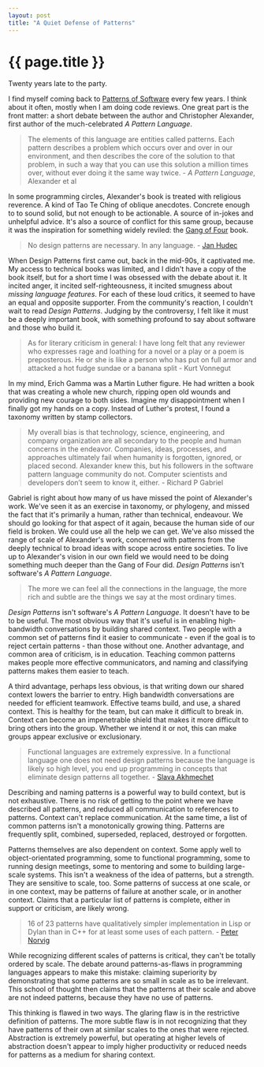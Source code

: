 ```yaml
---
layout: post
title: "A Quiet Defense of Patterns"
---
```


{{ page.title }}
================

<p class="meta">Twenty years late to the party.</p>

I find myself coming back to [Patterns of Software](http://www.dreamsongs.com/Files/PatternsOfSoftware.pdf) every few years. I think about it often, mostly when I am doing code reviews. One great part is the front matter: a short debate between the author and Christopher Alexander, first author of the much-celebrated *A Pattern Language*.

> The elements of this language are entities called patterns. Each pattern describes a problem which occurs over and over in our environment, and then describes the core of the solution to that problem, in such a way that you can use this solution a million times over, without ever doing it the same way twice. - *A Pattern Language*, Alexander et al

In some programming circles, Alexander's book is treated with religious reverence. A kind of Tao Te Ching of oblique anecdotes. Concrete enough to to sound solid, but not enough to be actionable. A source of in-jokes and unhelpful advice. It's also a source of conflict for this same group, because it was the inspiration for something widely reviled: the [Gang of Four](http://en.wikipedia.org/wiki/Design_Patterns) book.

> No design patterns are necessary. In any language. - [Jan Hudec](http://programmers.stackexchange.com/a/157946/92093)

When Design Patterns first came out, back in the mid-90s, it captivated me. My access to technical books was limited, and I didn't have a copy of the book itself, but for a short time I was obsessed with the debate about it. It incited anger, it incited self-righteousness, it incited smugness about *missing language features*. For each of these loud critics, it seemed to have an equal and opposite supporter. From the community's reaction, I couldn't wait to read *Design Patterns*. Judging by the controversy, I felt like it must be a deeply important book, with something profound to say about software and those who build it.

> As for literary criticism in general: I have long felt that any reviewer who expresses rage and loathing for a novel or a play or a poem is preposterous. He or she is like a person who has put on full armor and attacked a hot fudge sundae or a banana split - Kurt Vonnegut

In my mind, Erich Gamma was a Martin Luther figure. He had written a book that was creating a whole new church, ripping open old wounds and providing new courage to both sides. Imagine my disappointment when I finally got my hands on a copy. Instead of Luther's protest, I found a taxonomy written by stamp collectors.

> My overall bias is that technology, science, engineering, and company organization are all secondary to the people and human concerns in the endeavor. Companies, ideas, processes, and approaches ultimately fail when humanity is forgotten, ignored, or placed second. Alexander knew this, but his followers in the software pattern language community do not. Computer scientists and developers don’t seem to know it, either. - Richard P Gabriel

Gabriel is right about how many of us have missed the point of Alexander's work. We've seen it as an exercise in taxonomy, or phylogeny, and missed the fact that it's primarily a human, rather than technical, endeavour. We should go looking for that aspect of it again, because the human side of our field is broken. We could use all the help we can get. We've also missed the range of scale of Alexander's work, concerned with patterns from the deeply technical to broad ideas with scope across entire societies. To live up to Alexander's vision in our own field we would need to be doing something much deeper than the Gang of Four did. *Design Patterns* isn't software's *A Pattern Language*.

> The more we can feel all the connections in the language, the more rich and subtle are the things we say at the most ordinary times.

*Design Patterns* isn't software's *A Pattern Language*. It doesn't have to be to be useful. The most obvious way that it's useful is in enabling high-bandwidth conversations by building shared context. Two people with a common set of patterns find it easier to communicate - even if the goal is to reject certain patterns - than those without one. Another advantage, and common area of criticism, is in education. Teaching common patterns makes people more effective communicators, and naming and classifying patterns makes them easier to teach.

A third advantage, perhaps less obvious, is that writing down our shared context lowers the barrier to entry. High bandwidth conversations are needed for efficient teamwork. Effective teams build, and use, a shared context. This is healthy for the team, but can make it difficult to break in. Context can become an impenetrable shield that makes it more difficult to bring others into the group. Whether we intend it or not, this can make groups appear exclusive or exclusionary.

> Functional languages are extremely expressive. In a functional language one does not need design patterns because the language is likely so high level, you end up programming in concepts that eliminate design patterns all together. - [Slava Akhmechet](http://www.defmacro.org/ramblings/fp.html)

Describing and naming patterns is a powerful way to build context, but is not exhaustive. There is no risk of getting to the point where we have described all patterns, and reduced all communication to references to patterns. Context can't replace communication. At the same time, a list of common patterns isn't a monotonically growing thing. Patterns are frequently split, combined, superseded, replaced, destroyed or forgotten.

Patterns themselves are also dependent on context. Some apply well to object-orientated programming, some to functional programming, some to running design meetings, some to mentoring and some to building large-scale systems. This isn't a weakness of the idea of patterns, but a strength. They are sensitive to scale, too. Some patterns of success at one scale, or in one context, may be patterns of failure at another scale, or in another context. Claims that a particular list of patterns is complete, either in support or criticism, are likely wrong.

> 16 of 23 patterns have qualitatively simpler implementation in Lisp or Dylan than in C++ for at least some uses of each pattern. - [Peter Norvig](http://norvig.com/design-patterns/design-patterns.pdf)

While recognizing different scales of patterns is critical, they can't be totally ordered by scale. The debate around patterns-as-flaws in programming languages appears to make this mistake: claiming superiority by demonstrating that some patterns are so small in scale as to be irrelevant. This school of thought then claims that the patterns at their scale and above are not indeed patterns, because they have no use of patterns.

This thinking is flawed in two ways. The glaring flaw is in the restrictive definition of patterns. The more subtle flaw is in not recognizing that they have patterns of their own at similar scales to the ones that were rejected. Abstraction is extremely powerful, but operating at higher levels of abstraction doesn't appear to imply higher productivity or reduced needs for patterns as a medium for sharing context.
